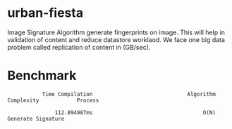 # urban-fiesta
Image Signature Algorithm generate fingerprints on image. This will help in validation of content and reduce datastore worklaod. We face one big data problem called replication of content in (GB/sec). 


# Benchmark
               Time Compilation                              Algorithm Complexity            Process
               
                   112.894987ms                                   O(N)                     Generate Signature
               
